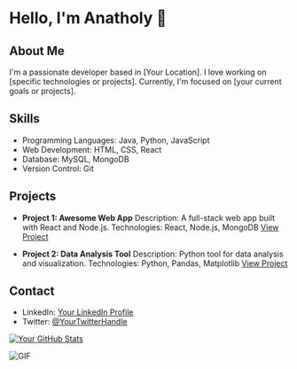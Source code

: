 # Hello, I'm Anatholy 👋

## About Me
I'm a passionate developer based in [Your Location]. I love working on [specific technologies or projects]. Currently, I'm focused on [your current goals or projects].

## Skills
- Programming Languages: Java, Python, JavaScript
- Web Development: HTML, CSS, React
- Database: MySQL, MongoDB
- Version Control: Git

## Projects
- **Project 1: Awesome Web App**
  Description: A full-stack web app built with React and Node.js.
  Technologies: React, Node.js, MongoDB
  [View Project](https://github.com/yourusername/awesome-web-app)

- **Project 2: Data Analysis Tool**
  Description: Python tool for data analysis and visualization.
  Technologies: Python, Pandas, Matplotlib
  [View Project](https://github.com/yourusername/data-analysis-tool)

## Contact
- LinkedIn: [Your LinkedIn Profile](https://www.linkedin.com/in/yourlinkedinprofile/)
- Twitter: [@YourTwitterHandle](https://twitter.com/yourtwitterhandle)

[![Your GitHub Stats](https://github-readme-stats.vercel.app/api?username=yourusername)](https://github.com/yourusername)

![GIF](https://th.bing.com/th/id/R.c6b3e26d3c7b3298e23b57a9fa916304?rik=wMf0Se%2bDODt88w&riu=http%3a%2f%2fwww.ddesignerr.com%2fwp-content%2fuploads%2f2012%2f05%2f029.gif&ehk=7xzygP11k8uERvbQeTwtiJT86CC5%2bR4djNJMKm6IciM%3d&risl=&pid=ImgRaw&r=0)
